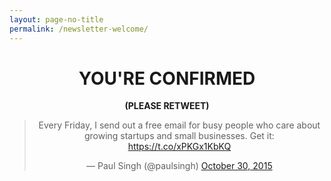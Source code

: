 ```yaml
---
layout: page-no-title
permalink: /newsletter-welcome/
---
```


<h1 align="center"><strong>YOU'RE CONFIRMED</strong></h1>

<p align="center"><strong>(PLEASE RETWEET)</strong></p>

<blockquote align="center" class="twitter-tweet" lang="en"><p lang="en" dir="ltr">Every Friday, I send out a free email for busy people who care about growing startups and small businesses. Get it: <a href="https://t.co/xPKGx1KbKQ">https://t.co/xPKGx1KbKQ</a></p>&mdash; Paul Singh (@paulsingh) <a href="https://twitter.com/paulsingh/status/659905616668938240">October 30, 2015</a></blockquote> <script async src="//platform.twitter.com/widgets.js" charset="utf-8"></script>